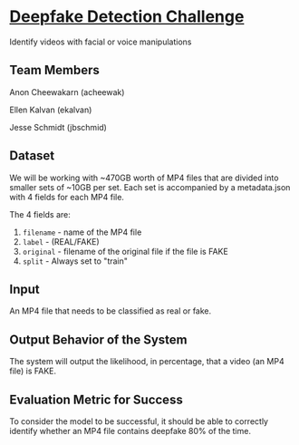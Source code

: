 # [Deepfake Detection Challenge](https://www.kaggle.com/c/deepfake-detection-challenge/data)
Identify videos with facial or voice manipulations


## Team Members

Anon Cheewakarn (acheewak)

Ellen Kalvan (ekalvan)

Jesse Schmidt (jbschmid)


## Dataset

We will be working with ~470GB worth of MP4 files that are divided into smaller sets of ~10GB per set. Each set is accompanied by a metadata.json with 4 fields for each MP4 file. 

The 4 fields are:
1. `filename` - name of the MP4 file
2. `label` - (REAL/FAKE)
3. `original` - filename of the original file if the file is FAKE
4. `split` - Always set to "train"

## Input

An MP4 file that needs to be classified as real or fake.

## Output Behavior of the System

The system will output the likelihood, in percentage, that a video (an MP4 file) is FAKE.

## Evaluation Metric for Success

To consider the model to be successful, it should be able to correctly identify whether an MP4 file contains deepfake 80% of the time.
